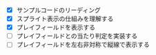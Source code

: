 - [x] サンプルコードのリーディング
- [x] スプライト表示の仕組みを理解する
- [x] プレイフィールドを表示する
- [ ] プレイフィールドとの当たり判定を実装する
- [ ] プレイフィールドを左右非対称で縦線で表示する